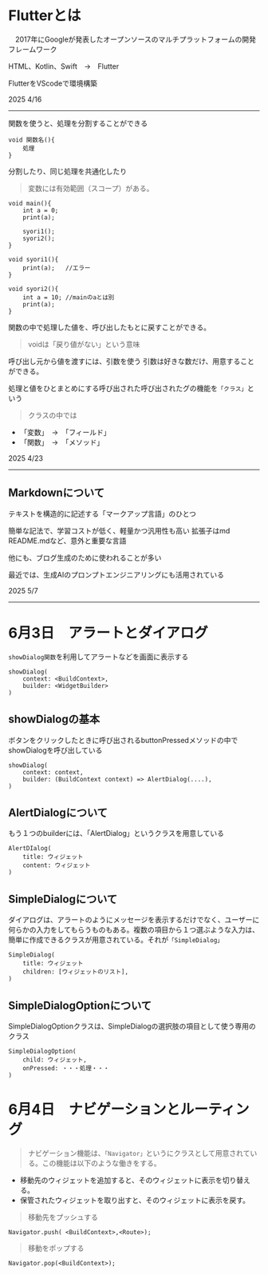 # Flutterとは
　2017年にGoogleが発表したオープンソースのマルチプラットフォームの開発フレームワーク

HTML、Kotlin、Swift　→　Flutter

FlutterをVScodeで環境構築

2025 4/16
***



関数を使うと、処理を分割することができる
```
void 関数名(){
    処理
}
```
分割したり、同じ処理を共通化したり

>変数には有効範囲（スコープ）がある。
```
void main(){
    int a = 0;
    print(a);

    syori1();
    syori2();
}

void syori1(){
    print(a);   //エラー
}

void syori2(){
    int a = 10; //mainのaとは別
    print(a);
}
```
関数の中で処理した値を、呼び出したもとに戻すことができる。

>voidは「戻り値がない」という意味

呼び出し元から値を渡すには、引数を使う
引数は好きな数だけ、用意することができる。

処理と値をひとまとめにする呼び出された呼び出されたグの機能を`「クラス」`という

>クラスの中では
- 「変数」　→　「フィールド」
- 「関数」　→　「メソッド」

2025 4/23
***



## Markdownについて
テキストを構造的に記述する「マークアップ言語」のひとつ

簡単な記法で、学習コストが低く、軽量かつ汎用性も高い
拡張子はmd　　README.mdなど、意外と重要な言語

他にも、ブログ生成のために使われることが多い

最近では、生成AIのプロンプトエンジニアリングにも活用されている

2025 5/7 
***


# 6月3日　アラートとダイアログ
`showDialog関数`を利用してアラートなどを画面に表示する
```
showDialog(
    context: <BuildContext>,
    builder: <WidgetBuilder>
)
```
## showDialogの基本
ボタンをクリックしたときに呼び出されるbuttonPressedメソッドの中でshowDialogを呼び出している
```
showDialog(
    context: context,
    builder: (BuildContext context) => AlertDialog(....),
)
```
## AlertDialogについて
もう１つのbuilderには、「AlertDialog」というクラスを用意している
```
AlertDIalog(
    title: ウィジェット
    content: ウィジェット
)
```
## SimpleDialogについて
ダイアログは、アラートのようにメッセージを表示するだけでなく、ユーザーに何らかの入力をしてもらうものもある。複数の項目から１つ選ぶような入力は、簡単に作成できるクラスが用意されている。それが`「SimpleDialog」`
```
SimpleDialog(
    title: ウィジェット
    children: [ウィジェットのリスト],
)
```
## SimpleDialogOptionについて
SimpleDialogOptionクラスは、SimpleDialogの選択肢の項目として使う専用のクラス
```
SimpleDialogOption(
    child: ウィジェット,
    onPressed: ・・・処理・・・
)
```


# 6月4日　ナビゲーションとルーティング
>ナビゲーション機能は、`「Navigator」`というにクラスとして用意されている。この機能は以下のような働きをする。
- 移動先のウィジェットを追加すると、そのウィジェットに表示を切り替える。
- 保管されたウィジェットを取り出すと、そのウィジェットに表示を戻す。


> 移動先をプッシュする
```
Navigator.push( <BuildContext>,<Route>);
```
>移動をポップする
```
Navigator.pop(<BuildContext>);
```
